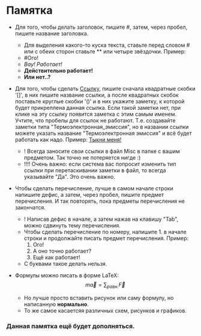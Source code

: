 # Памятка
- Для того, чтобы делать заголовок, пишите #, затем, через пробел, пишите название заголовка.
	- Для выделения какого-то куска текста, ставьте перед словом # или с обеих сторон ставьте ** или четыре звёздочки. Пример:
	- #Ого!
	- *Вау! Работает!*
	- **Действительно работает!**
	- __Или нет..?__ 
- Для того, чтобы сделать [Ссылку](Ссылка_века), пишите сначала квадратные скобки '[]', в них пишите название ссылки, а после квадратных скобок поставьте круглые скобки '()' и в них укажите заметку, к которой будет прикреплена данная ссылка. Если такой заметки нет, при клике на эту ссылку появится заметка с этим самым именем. Учтите, что пробелы для ссылок не работают. Т.е. создавайте заметки типа "Термоэлектронная_эмиссия", но в названии ссылки можете указать название "Термоэлектронная эмиссия" и всё будет работать как надо. Пример: [Тыкни меня!](Как_замечательно_же_дышать)
	- ! Всегда заносите свои ссылки в файл Misc в папке с вашим предметом. Так точно не потеряется нигде :)
	- !!!! Очень важно: если система вас попросит изменить тип ссылки при перетаскивании заметки в файл, то всегда указывайте "Да". Это очень важно.
- Чтобы сделать перечисление, лучше в самом начале строки напишите дефис, а затем, через пробел, пишите предмет перечисления. И так повторять, пока предметы перечисления не закончатся.
	- ! Написав дефис в начале, а затем нажав на клавишу "Tab", можно сдвинуть тему перечисления.
	- Чтобы сделать перечисление по номеру, напишите 1. в начале строки и продолжайте писать предмет перечисления. Пример:
		1. Ого!
		2. А оно точно работает?
		3. Ещё как работает!
	- С буквами такое делать нельзя.
- Формулы можно писать в форме LaTeX: $$m\vec{a}=\sum_{равн.} \vec{F}$$

	- Но лучше просто вставить рисунок или саму формулу, но написанную **нормально**.
	- То же самое касаетсяя различных схем, рисунков и графиков.


### Данная памятка ещё будет дополняться.
